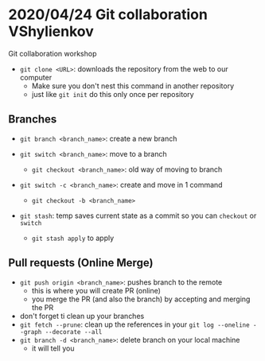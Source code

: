 # 2020/04/24 Git collaboration VShylienkov
Git collaboration workshop

- `git clone <URL>`: downloads the repository from the web to our computer
    - Make sure you don't nest this command in another repository
    - just like `git init` do this only once per repository

## Branches

- `git branch <branch_name>`: create a new branch
- `git switch <branch_name>`: move to a branch
    - `git checkout <branch_name>`: old way of moving to branch

- `git switch -c <branch_name>`: create and move in 1 command
    - `git checkout -b <branch_name>`

- `git stash`: temp saves current state as a commit so you can `checkout` or `switch` 
    - `git stash apply` to apply

## Pull requests (Online Merge)

- `git push origin <branch_name>`: pushes branch to the remote
    - this is where you will create PR (online)
    - you merge the PR (and also the branch) by accepting and merging the PR
- don't forget ti clean up your branches
- `git fetch --prune`: clean up the references in your `git log --oneline --graph --decorate --all`
- `git branch -d <branch_name>`: delete branch on your local machine
    - it will tell you